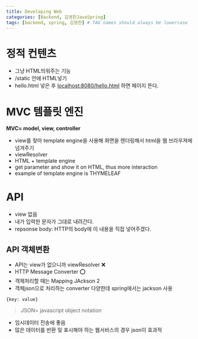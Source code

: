 ```yaml
---
title: Developing Web
categories: [Backend, 김영한JavaSpring]
tags: [backend, spring, 김영한] # TAG names should always be lowercase
---
```


# 정적 컨텐츠

- 그냥 HTML띄워주는 기능
- /static 안에 HTML넣기
- hello.html 넣은 후 [localhost:8080/hello.html](http://localhost:8080/hello.html) 하면 페이지 뜬다.

# MVC 템플릿 엔진

**MVC= model, view, controller**

- view를 찾아 template engine을 사용해 화면을 렌더링해서 html을 웹 브라우져에 넘겨주기
- viewResolver
- HTML + template engine
- get parameter and show it on HTML, thus more interaction
- example of template engine is THYMELEAF

# API

- view 없음
- 내가 입력한 문자가 그대로 내려간다.
- repsonse body: HTTP의 body에 이 내용을 직접 넣어주겠다.

## API 객체변환

- API는 view가 없으니까 viewResolver ❌
- HTTP Message Converter ⭕️
- 객체처리할 때는 Mapping JAckson 2
- 객체json으로 처리하는 converter 다양한데 spring에서는 jackson 사용

`{key: value}`

> JSON= javascript object notation

- 임시데이터 전송에 좋음
- 많은 데이터를 반환 및 표시해야 하는 웹서비스의 경우 json이 효과적
